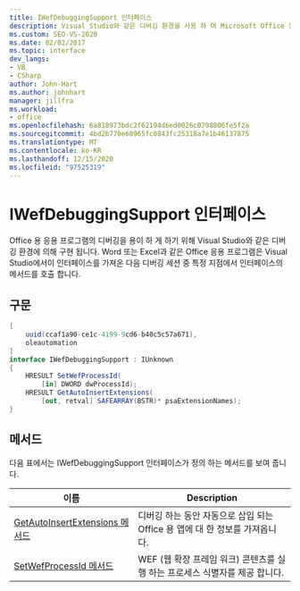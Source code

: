 ```yaml
---
title: IWefDebuggingSupport 인터페이스
description: Visual Studio와 같은 디버깅 환경을 사용 하 여 Microsoft Office 응용 프로그램의 디버깅을 용이 하 게 하는 방법을 알아봅니다.
ms.custom: SEO-VS-2020
ms.date: 02/02/2017
ms.topic: interface
dev_langs:
- VB
- CSharp
author: John-Hart
ms.author: johnhart
manager: jillfra
ms.workload:
- office
ms.openlocfilehash: 6a818973bdc2f62194d6ed0026c0798806fe5f2a
ms.sourcegitcommit: 4bd2b770e60965fc0843fc25318a7e1b46137875
ms.translationtype: MT
ms.contentlocale: ko-KR
ms.lasthandoff: 12/15/2020
ms.locfileid: "97525319"
---
```

# <a name="iwefdebuggingsupport-interface"></a>IWefDebuggingSupport 인터페이스
  Office 용 응용 프로그램의 디버깅을 용이 하 게 하기 위해 Visual Studio와 같은 디버깅 환경에 의해 구현 됩니다. Word 또는 Excel과 같은 Office 응용 프로그램은 Visual Studio에서이 인터페이스를 가져온 다음 디버깅 세션 중 특정 지점에서 인터페이스의 메서드를 호출 합니다.

## <a name="syntax"></a>구문

```csharp
[
    uuid(ccaf1a90-ce1c-4199-9cd6-b40c5c57a671),
    oleautomation
]
interface IWefDebuggingSupport : IUnknown
{
    HRESULT SetWefProcessId(
        [in] DWORD dwProcessId);
    HRESULT GetAutoInsertExtensions(
        [out, retval] SAFEARRAY(BSTR)* psaExtensionNames);
}
```

## <a name="methods"></a>메서드
 다음 표에서는 IWefDebuggingSupport 인터페이스가 정의 하는 메서드를 보여 줍니다.

|이름|Description|
|----------|-----------------|
|[GetAutoInsertExtensions 메서드](../vsto/getautoinsertextensions-method.md)|디버깅 하는 동안 자동으로 삽입 되는 Office 용 앱에 대 한 정보를 가져옵니다.|
|[SetWefProcessId 메서드](../vsto/setwefprocessid-method.md)|WEF (웹 확장 프레임 워크) 콘텐츠를 실행 하는 프로세스 식별자를 제공 합니다.|
